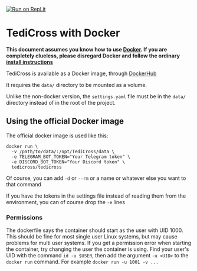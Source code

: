 [![Run on Repl.it](https://repl.it/badge/github/MasterLH/TediCross)](https://repl.it/github/MasterLH/TediCross)

TediCross with Docker
=====================

**This document assumes you know how to use [Docker](https://en.wikipedia.org/wiki/Docker_(software)). If you are completely clueless, please disregard Docker and follow the ordinary [install instructions](README.md#step-by-step-installation)**

TediCross is available as a Docker image, through [DockerHub](https://cloud.docker.com/u/tedicross/repository/docker/tedicross/tedicross)

It requires the `data/` directory to be mounted as a volume.

Unlike the non-docker version, the `settings.yaml` file must be in the `data/` directory instead of in the root of the project.

Using the official Docker image
-------------------------------

The official docker image is used  like this:

```
docker run \
  -v /path/to/data/:/opt/TediCross/data \
  -e TELEGRAM_BOT_TOKEN="Your Telegram token" \
  -e DISCORD_BOT_TOKEN="Your Discord token" \
  tedicross/tedicross
```

Of course, you can add `-d` or `--rm` or a name or whatever else you want to that command

If you have the tokens in the settings file instead of reading them from the environment, you can of course drop the `-e` lines

### Permissions

The dockerfile says the container should start as the user with UID 1000. This should be fine for most single user Linux systems, but may cause problems for multi user systems. If you get a permission error when starting the container, try changing the user the container is using. Find your user's UID with the command `id -u $USER`, then add the argument `-u <UID>` to the `docker run` command. For example `docker run -u 1001 -v ...`
